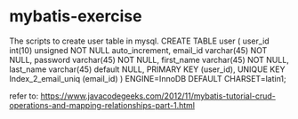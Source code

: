 # mybatis-exercise
The scripts to create user table in mysql.
CREATE TABLE  user (
  user_id int(10) unsigned NOT NULL auto_increment,
  email_id varchar(45) NOT NULL,
  password varchar(45) NOT NULL,
  first_name varchar(45) NOT NULL,
  last_name varchar(45) default NULL,
  PRIMARY KEY  (user_id),
  UNIQUE KEY Index_2_email_uniq (email_id)
) ENGINE=InnoDB DEFAULT CHARSET=latin1;

refer to: https://www.javacodegeeks.com/2012/11/mybatis-tutorial-crud-operations-and-mapping-relationships-part-1.html

